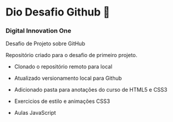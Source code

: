 # Dio Desafio Github 📖

### Digital Innovation One


Desafio de Projeto sobre GitHub

Repositório criado para o desafio de primeiro projeto.

- Clonado o repositório remoto para local
- Atualizado versionamento local para Github



- Adicionado pasta para anotações do curso de HTML5 e CSS3
- Exercicios de estilo e animações CSS3
- Aulas JavaScript
